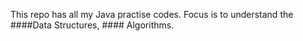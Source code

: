 This repo has all my Java practise codes. Focus is to understand the ####Data Structures, #### Algorithms.

